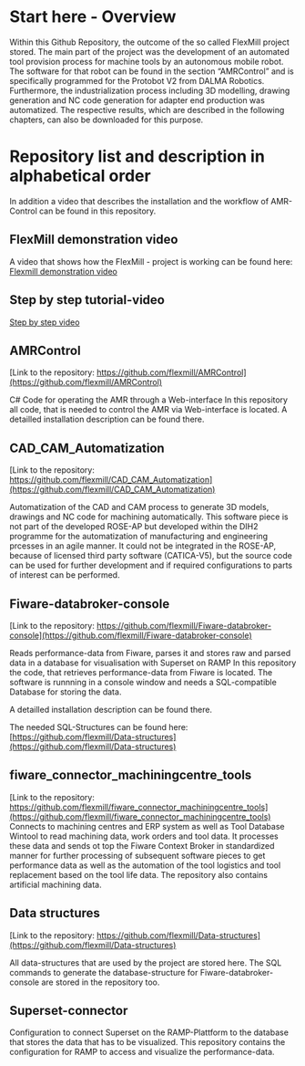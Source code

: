 # Start here - Overview
Within this Github Repository, the outcome of the so called FlexMill project stored. The main part of the project was the development of an automated tool provision process for machine tools by an autonomous mobile robot. The software for that robot can be found in the section “AMRControl” and is specifically programmed for the Protobot V2 from DALMA Robotics. Furthermore, the industrialization process including 3D modelling, drawing generation and NC code generation for adapter end production was automatized. The respective results, which are described in the following chapters, can also be downloaded for this purpose.

# Repository list and description in alphabetical order

In addition a video that describes the installation and the workflow of AMR-Control can be found in this repository.

## FlexMill demonstration video
A video that shows how the FlexMill - project is working can be found here: [Flexmill demonstration video](https://github.com/flexmill/Start-here---Overview/blob/main/FlexMill_Demonstration.mp4)

## Step by step tutorial-video
[Step by step video](https://github.com/flexmill/Overview/blob/main/FlexMill_Installation.mp4)

## AMRControl
[Link to the repository: https://github.com/flexmill/AMRControl](https://github.com/flexmill/AMRControl)

C# Code for operating the AMR through a Web-interface
In this repository all code, that is needed to control the AMR via Web-interface is located.
A detailled installation description can be found there.

## CAD_CAM_Automatization
[Link to the repository: https://github.com/flexmill/CAD_CAM_Automatization](https://github.com/flexmill/CAD_CAM_Automatization)

Automatization of the CAD and CAM process to generate 3D models, drawings and NC code for machining automatically. This software piece is not part of the developed ROSE-AP but developed within the DIH2 programme for the automatization of manufacturing and engineering prcesses in an agile manner. It could not be integrated in the ROSE-AP, because of licensed third party software (CATICA-V5), but the source code can be used for further development and if required configurations to parts of interest can be performed.

## Fiware-databroker-console
[Link to the repository: https://github.com/flexmill/Fiware-databroker-console](https://github.com/flexmill/Fiware-databroker-console)

Reads performance-data from Fiware, parses it and stores raw and parsed data in a database for visualisation with Superset on RAMP
In this repository the code, that retrieves performance-data from Fiware is located.
The software is runnning in a console window and needs a SQL-compatible Database for storing the data.

A detailled installation description can be found there.

The needed SQL-Structures can be found here: [https://github.com/flexmill/Data-structures](https://github.com/flexmill/Data-structures)

## fiware_connector_machiningcentre_tools
[Link to the repository: https://github.com/flexmill/fiware_connector_machiningcentre_tools](https://github.com/flexmill/fiware_connector_machiningcentre_tools)
Connects to machining centres and ERP system as well as Tool Database Wintool to read machining data, work orders and tool data. It processes these data and sends ot top the Fiware Context Broker in standardized manner for further processing of subsequent software pieces to get performance data as well as the automation of the tool logistics and tool replacement based on the tool life data. The repository also contains artificial machining data.

## Data structures
[Link to the repository: https://github.com/flexmill/Data-structures](https://github.com/flexmill/Data-structures)

All data-structures that are used by the project are stored here.
The SQL commands to generate the database-structure for Fiware-databroker-console are stored in the repository too.

## Superset-connector
Configuration to connect Superset on the RAMP-Plattform to the database that stores the data that has to be visualized.
This repository contains the configuration for RAMP to access and visualize the performance-data.
